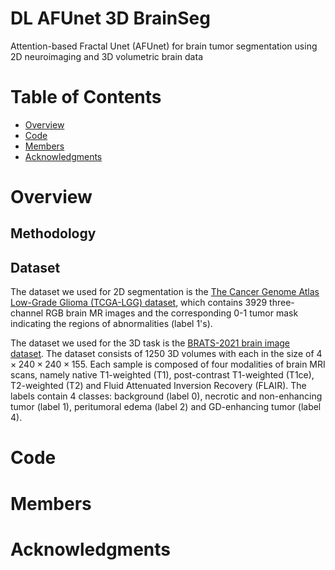 # DL AFUnet 3D BrainSeg
Attention-based Fractal Unet (AFUnet) for brain tumor segmentation using 2D neuroimaging and 3D volumetric brain data
# Table of Contents
- [Overview](#Overview)
- [Code](#Code)
- [Members](#Members)
- [Acknowledgments](#Acknowledgments)

# Overview

## Methodology

## Dataset
The dataset we used for 2D segmentation is the [The Cancer Genome Atlas Low-Grade Glioma (TCGA-LGG) dataset](https://wiki.cancerimagingarchive.net/pages/viewpage.action?pageId=5309188), which contains 3929 three-channel RGB brain MR images and the corresponding 0-1 tumor mask indicating the regions of abnormalities (label 1's). 

The dataset we used for the 3D task is the [BRATS-2021 brain image dataset](http://braintumorsegmentation.org/). The dataset consists of 1250 3D volumes with each in the size of $4 \times 240 \times 240 \times 155$. Each sample is composed of four modalities of brain MRI scans, namely native T1-weighted (T1), post-contrast T1-weighted (T1ce), T2-weighted (T2) and Fluid Attenuated Inversion Recovery (FLAIR). The labels contain 4 classes: background (label 0), necrotic and non-enhancing tumor (label 1), peritumoral edema (label 2) and GD-enhancing tumor (label 4).

# Code

# Members

# Acknowledgments
